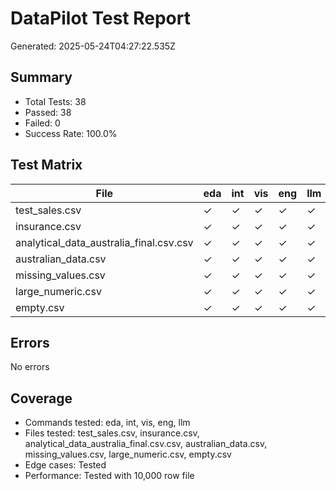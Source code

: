
# DataPilot Test Report
Generated: 2025-05-24T04:27:22.535Z

## Summary
- Total Tests: 38
- Passed: 38
- Failed: 0
- Success Rate: 100.0%

## Test Matrix
| File | eda | int | vis | eng | llm |
|------|-----|-----|-----|-----|-----|
| test_sales.csv | ✓ | ✓ | ✓ | ✓ | ✓ |
| insurance.csv | ✓ | ✓ | ✓ | ✓ | ✓ |
| analytical_data_australia_final.csv.csv | ✓ | ✓ | ✓ | ✓ | ✓ |
| australian_data.csv | ✓ | ✓ | ✓ | ✓ | ✓ |
| missing_values.csv | ✓ | ✓ | ✓ | ✓ | ✓ |
| large_numeric.csv | ✓ | ✓ | ✓ | ✓ | ✓ |
| empty.csv | ✓ | ✓ | ✓ | ✓ | ✓ |


## Errors
No errors

## Coverage
- Commands tested: eda, int, vis, eng, llm
- Files tested: test_sales.csv, insurance.csv, analytical_data_australia_final.csv.csv, australian_data.csv, missing_values.csv, large_numeric.csv, empty.csv
- Edge cases: Tested
- Performance: Tested with 10,000 row file
